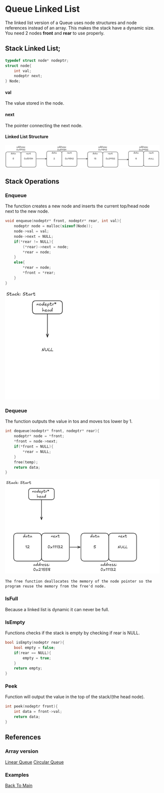 # Queue Linked List

The linked list version of a Queue uses node structures and node references instead of
an array. This makes the stack have a dynamic size.
You need 2 nodes **front** and **rear** to use properly.
## Stack Linked List;
```c
typedef struct node* nodeptr;
struct node{
    int val;
    nodeptr next;
} Node;
```
#### val
The value stored in the node.
#### next
The pointer connecting the next node.

#### Linked List Structure
![alt text](Images/stack_linkedlist.png)

## Stack Operations
### Enqueue
The function creates a new node and inserts the current top/head node next to the new  node.
```c
void enqueue(nodeptr* front, nodeptr* rear, int val){
    nodeptr node = malloc(sizeof(Node));
    node->val = val;
    node->next = NULL;
    if(*rear != NULL){
        (*rear)->next = node;
        *rear = node;
    }
    else{
        *rear = node;
        *front = *rear;
    }
}
```
![alt text](Images/push_stackLL.gif)
### Dequeue
The function outputs the value in tos and moves tos lower by 1.
```c
int dequeue(nodeptr* front, nodeptr* rear){
    nodeptr* node = *front;
    *front = node->next;
    if(*front = NULL){
        *rear = NULL;
    }
	free(temp);
    return data;
}
```
![alt text](Images/pop_stackLL.gif)
``` 
The free function deallocates the memory of the node pointer so the program reuse the memory from the free'd node.
```
### IsFull
Because a linked list is dynamic it can never be full.

### IsEmpty
Functions checks if the stack is empty by checking if rear is NULL.

```c
bool isEmpty(nodeptr rear){
    bool empty = false;
    if(rear == NULL){
	    empty = true;
    }
    return empty;
}
```

### Peek
Function will output the value in the top of the stack/(the head node).
```c
int peek(nodeptr front){
    int data = front->val;
    return data;
}
```
## References
### Array version
[Linear Queue](Queue.md)
[Circular Queue](CQueue.md)
### Examples


[Back To Main](readme.md)
